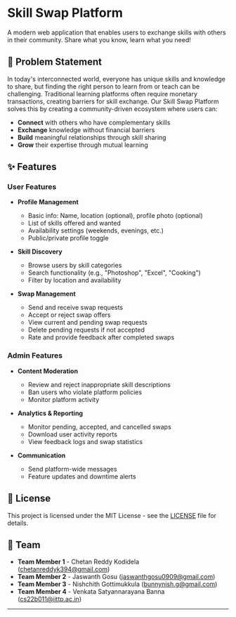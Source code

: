 # Skill Swap Platform

A modern web application that enables users to exchange skills with others in their community. Share what you know, learn what you need!

## 🎯 Problem Statement

In today's interconnected world, everyone has unique skills and knowledge to share, but finding the right person to learn from or teach can be challenging. Traditional learning platforms often require monetary transactions, creating barriers for skill exchange. Our Skill Swap Platform solves this by creating a community-driven ecosystem where users can:

- **Connect** with others who have complementary skills
- **Exchange** knowledge without financial barriers
- **Build** meaningful relationships through skill sharing
- **Grow** their expertise through mutual learning

## ✨ Features

### User Features
- **Profile Management**
  - Basic info: Name, location (optional), profile photo (optional)
  - List of skills offered and wanted
  - Availability settings (weekends, evenings, etc.)
  - Public/private profile toggle

- **Skill Discovery**
  - Browse users by skill categories
  - Search functionality (e.g., "Photoshop", "Excel", "Cooking")
  - Filter by location and availability

- **Swap Management**
  - Send and receive swap requests
  - Accept or reject swap offers
  - View current and pending swap requests
  - Delete pending requests if not accepted
  - Rate and provide feedback after completed swaps

### Admin Features
- **Content Moderation**
  - Review and reject inappropriate skill descriptions
  - Ban users who violate platform policies
  - Monitor platform activity

- **Analytics & Reporting**
  - Monitor pending, accepted, and cancelled swaps
  - Download user activity reports
  - View feedback logs and swap statistics

- **Communication**
  - Send platform-wide messages
  - Feature updates and downtime alerts

## 📝 License

This project is licensed under the MIT License - see the [LICENSE](LICENSE) file for details.

## 👥 Team

- **Team Member 1** - Chetan Reddy Kodidela ([chetanreddyk394@gmail.com](mailto:chetanreddyk394@gmail.com))
- **Team Member 2** - Jaswanth Gosu ([jaswanthgosu0909@gmail.com](mailto:jaswanthgosu0909@gmail.com))
- **Team Member 3** - Nishchith Gottimukkula ([bunnynish.g@gmail.com](mailto:bunnynish.g@gmail.com))
- **Team Member 4** - Venkata Satyannarayana Banna ([cs22b011@iittp.ac.in](mailto:cs22b011@iittp.ac.in))

---
